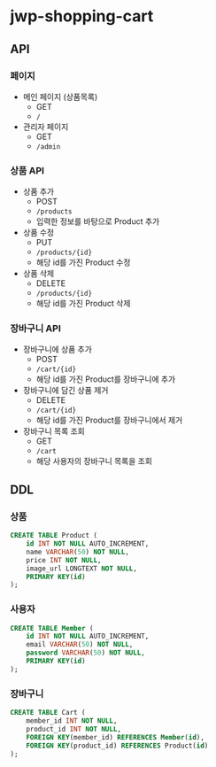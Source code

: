 # jwp-shopping-cart

## API

### 페이지
- 메인 페이지 (상품목록)
  - GET
  - `/`
- 관리자 페이지
  - GET
  - `/admin`

### 상품 API
- 상품 추가
  - POST
  - `/products`
  - 입력한 정보를 바탕으로 Product 추가
- 상품 수정
  - PUT
  - `/products/{id}`
  - 해당 id를 가진 Product 수정
- 상품 삭제
  - DELETE
  - `/products/{id}`
  - 해당 id를 가진 Product 삭제

### 장바구니 API
- 장바구니에 상품 추가
  - POST
  - `/cart/{id}`
  - 해당 id를 가진 Product를 장바구니에 추가
- 장바구니에 담긴 상품 제거
  - DELETE
  - `/cart/{id}`
  - 해당 id를 가진 Product를 장바구니에서 제거
- 장바구니 목록 조회
  - GET
  - `/cart`
  - 해당 사용자의 장바구니 목록을 조회

## DDL

### 상품

```sql
CREATE TABLE Product (
    id INT NOT NULL AUTO_INCREMENT,
    name VARCHAR(50) NOT NULL,
    price INT NOT NULL,
    image_url LONGTEXT NOT NULL,
    PRIMARY KEY(id)                  
);
```

### 사용자

```sql
CREATE TABLE Member (
    id INT NOT NULL AUTO_INCREMENT,
    email VARCHAR(50) NOT NULL,
    password VARCHAR(50) NOT NULL,
    PRIMARY KEY(id)                  
);
```

### 장바구니

```sql
CREATE TABLE Cart (
    member_id INT NOT NULL,
    product_id INT NOT NULL,
    FOREIGN KEY(member_id) REFERENCES Member(id),                 
    FOREIGN KEY(product_id) REFERENCES Product(id)                 
);
```
